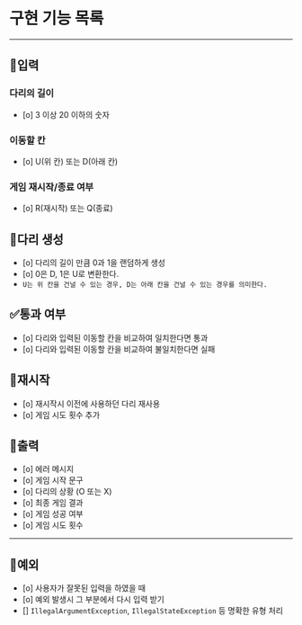 # 구현 기능 목록

---
## 📝입력

### 다리의 길이
* [o] 3 이상 20 이하의 숫자

### 이동할 칸
* [o] U(위 칸) 또는 D(아래 칸)

### 게임 재시작/종료 여부
* [o] R(재시작) 또는 Q(종료)

## 🦵다리 생성
* [o] 다리의 길이 만큼 0과 1을 랜덤하게 생성
* [o] 0은 D, 1은 U로 변환한다.
* `U는 위 칸을 건널 수 있는 경우, D는 아래 칸을 건널 수 있는 경우를 의미한다.`

## ✅통과 여부
* [o] 다리와 입력된 이동할 칸을 비교하여 일치한다면 통과
* [o] 다리와 입력된 이동할 칸을 비교하여 불일치한다면 실패

## 🔄재시작
* [o] 재시작시 이전에 사용하던 다리 재사용
* [o] 게임 시도 횟수 추가

## 👣출력
* [o] 에러 메시지
* [o] 게임 시작 문구
* [o] 다리의 상황 (O 또는 X)
* [o] 최종 게임 결과
* [o] 게임 성공 여부
* [o] 게임 시도 횟수

---

## 🚫예외
* [o] 사용자가 잘못된 입력을 하였을 때
* [o] 예외 발생시 그 부분에서 다시 입력 받기
* [] `IllegalArgumentException`, `IllegalStateException` 등 명확한 유형 처리